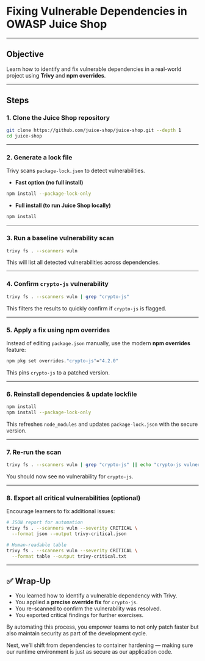 # Fixing Vulnerable Dependencies in OWASP Juice Shop

---

## Objective
Learn how to identify and fix vulnerable dependencies in a real-world project using **Trivy** and **npm overrides**.

---

## Steps

### 1. Clone the Juice Shop repository
```bash
git clone https://github.com/juice-shop/juice-shop.git --depth 1
cd juice-shop
```

---

### 2. Generate a lock file  
Trivy scans `package-lock.json` to detect vulnerabilities.  

- **Fast option (no full install)**  
```bash
npm install --package-lock-only
```

- **Full install (to run Juice Shop locally)**  
```bash
npm install
```

---

### 3. Run a baseline vulnerability scan
```bash
trivy fs . --scanners vuln
```
This will list all detected vulnerabilities across dependencies.

---

### 4. Confirm `crypto-js` vulnerability
```bash
trivy fs . --scanners vuln | grep "crypto-js"
```
This filters the results to quickly confirm if `crypto-js` is flagged.

---

### 5. Apply a fix using npm overrides
Instead of editing `package.json` manually, use the modern **npm overrides** feature:
```bash
npm pkg set overrides."crypto-js"="4.2.0"
```
This pins `crypto-js` to a patched version.

---

### 6. Reinstall dependencies & update lockfile
```bash
npm install
npm install --package-lock-only
```
This refreshes `node_modules` and updates `package-lock.json` with the secure version.

---

### 7. Re-run the scan
```bash
trivy fs . --scanners vuln | grep "crypto-js" || echo "crypto-js vulnerability fixed!"
```
You should now see no vulnerability for `crypto-js`.

---

### 8. Export all critical vulnerabilities (optional)
Encourage learners to fix additional issues:
```bash
# JSON report for automation
trivy fs . --scanners vuln --severity CRITICAL \
  --format json --output trivy-critical.json

# Human-readable table
trivy fs . --scanners vuln --severity CRITICAL \
  --format table --output trivy-critical.txt
```

---

## ✅ Wrap-Up
- You learned how to identify a vulnerable dependency with Trivy.  
- You applied a **precise override fix** for `crypto-js`.  
- You re-scanned to confirm the vulnerability was resolved.  
- You exported critical findings for further exercises.  

By automating this process, you empower teams to not only patch faster but also maintain security as part of the development cycle.  

Next, we’ll shift from dependencies to container hardening — making sure our runtime environment is just as secure as our application code.
